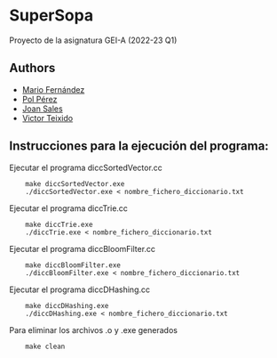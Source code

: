 SuperSopa
===
Proyecto de la asignatura GEI-A (2022-23 Q1)

## Authors
- [Mario Fernández](https://github.com/mariofernandezz)
- [Pol Pérez](https://github.com/polpc146)
- [Joan Sales](https://github.com/joanbros5)
- [Victor Teixido](https://github.com/nemfey)

## Instrucciones para la ejecución del programa:

Ejecutar el programa diccSortedVector.cc
```
    make diccSortedVector.exe
    ./diccSortedVector.exe < nombre_fichero_diccionario.txt
```

Ejecutar el programa diccTrie.cc
```
    make diccTrie.exe
    ./diccTrie.exe < nombre_fichero_diccionario.txt
```

Ejecutar el programa diccBloomFilter.cc
```
    make diccBloomFilter.exe
    ./diccBloomFilter.exe < nombre_fichero_diccionario.txt
```

Ejecutar el programa diccDHashing.cc
```
    make diccDHashing.exe
    ./diccDHashing.exe < nombre_fichero_diccionario.txt
```

Para eliminar los archivos .o y .exe generados
```
    make clean
```

